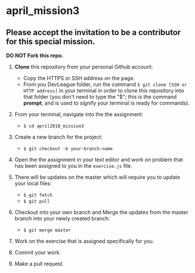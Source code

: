 # april_mission3

## Please accept the invitation to be a contributor for this special mission.

**DO NOT Fork this repo.**

1. **Clone** this repository from your personal Github account:
    - Copy the HTTPS or SSH address on the page.
    - From you DevLeague folder, run the command `$ git clone [SSH or HTTP address]` in your terminal in order to clone this repository into that folder 
      (you don't need to type the "$"; this is the command __prompt__, and is used to signify your terminal is ready for commands).

2. From your terminal, navigate into the the assignment:
    - `$ cd april2018_mission3`

3. Create a new branch for the project:
    - `$ git checkout -b your-branch-name`

4. Open the the assignment in your text editor and work on problem that has been assigned to you in the `exercise.js` file.

5. There will be updates on the master which will require you to update your local files:
    - `$ git fetch`
    - `$ git pull`

6. Checkout into your own branch and Merge the updates from the master branch into your newly created branch:
    - `$ git merge master`

7. Work on the exercise that is assigned specifically for you.

8. Commit your work.

9. Make a pull request.
   
